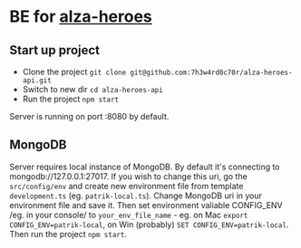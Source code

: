 
# BE for [alza-heroes](https://github.com/7h3w4rd0c70r/alza-heroes.git)

## Start up project

- Clone the project `git clone git@github.com:7h3w4rd0c70r/alza-heroes-api.git`
- Switch to new dir `cd alza-heroes-api`
- Run the project `npm start`

Server is running on port :8080 by default.

## MongoDB

Server requires local instance of MongoDB. By default it's connecting to mongodb://127.0.0.1:27017.
If you wish to change this uri, go the `src/config/env` and create new environment file from template `development.ts` (eg. `patrik-local.ts`). Change MongoDB uri in your environment file and save it. Then set environment valiable CONFIG_ENV /eg. in your console/ to `your_env_file_name` - eg. on Mac `export CONFIG_ENV=patrik-local`, on Win (probably) `SET CONFIG_ENV=patrik-local`.
Then run the project `npm start`.
